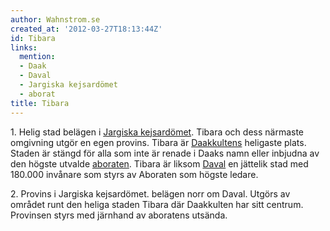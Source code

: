 ```yaml
---
author: Wahnstrom.se
created_at: '2012-03-27T18:13:44Z'
id: Tibara
links:
  mention:
  - Daak
  - Daval
  - Jargiska kejsardömet
  - aborat
title: Tibara
---
```


1\. Helig stad belägen i [Jargiska kejsardömet]. Tibara och dess närmaste omgivning utgör en egen
provins. Tibara är [Daakkultens] heligaste plats. Staden är stängd för alla som inte är renade i
Daaks namn eller inbjudna av den högste utvalde [aboraten]. Tibara är liksom [Daval] en jättelik
stad med 180.000 invånare som styrs av Aboraten som högste ledare.

2\. Provins i Jargiska kejsardömet. belägen norr om Daval. Utgörs av området runt den heliga staden
Tibara där Daakkulten har sitt centrum. Provinsen styrs med järnhand av aboratens utsända.

  [Jargiska kejsardömet]: Jargiska_kejsardömet
  [Daakkultens]: Daak
  [aboraten]: aborat
  [Daval]: Daval